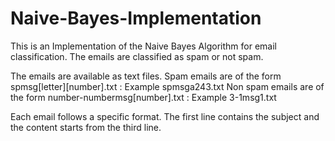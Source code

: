 # Naive-Bayes-Implementation

This is an Implementation of the Naive Bayes Algorithm for email classification. The emails are classified as spam or not spam. 

The emails are available as text files. Spam emails are of the form spmsg[letter][number].txt : Example spmsga243.txt
Non spam emails are of the form number-numbermsg[number].txt : Example 3-1msg1.txt

Each email follows a specific format. The first line contains the subject and the content starts from the third line.
